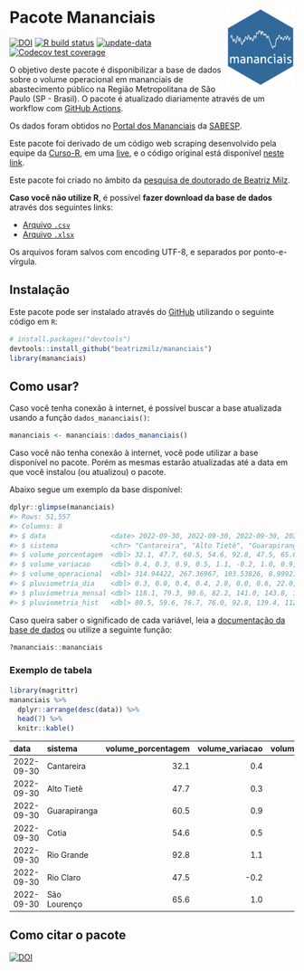 
<!-- README.md is generated from README.Rmd. Please edit that file -->

# Pacote Mananciais <img src="man/figures/hexlogo.png" align="right" width = "120px"/>

<!-- badges: start -->

[![DOI](https://zenodo.org/badge/DOI/10.5281/zenodo.4733056.svg)](https://doi.org/10.5281/zenodo.4733056)
[![R build
status](https://github.com/beatrizmilz/mananciais/workflows/R-CMD-check/badge.svg)](https://github.com/beatrizmilz/mananciais/actions)
[![update-data](https://github.com/beatrizmilz/mananciais/actions/workflows/2-update_data.yaml/badge.svg)](https://github.com/beatrizmilz/mananciais/actions/workflows/2-update_data.yaml)
[![Codecov test
coverage](https://codecov.io/gh/beatrizmilz/mananciais/branch/master/graph/badge.svg)](https://codecov.io/gh/beatrizmilz/mananciais?branch=master)
<!-- badges: end -->

O objetivo deste pacote é disponibilizar a base de dados sobre o volume
operacional em mananciais de abastecimento público na Região
Metropolitana de São Paulo (SP - Brasil). O pacote é atualizado
diariamente através de um workflow com [GitHub
Actions](https://github.com/beatrizmilz/mananciais/actions).

Os dados foram obtidos no [Portal dos
Mananciais](http://mananciais.sabesp.com.br/Situacao) da
[SABESP](http://site.sabesp.com.br/site/Default.aspx).

Este pacote foi derivado de um código web scraping desenvolvido pela
equipe da [Curso-R](https://www.curso-r.com/), em uma
[live](https://youtu.be/jvZIxrMmOcQ), e o código original está
disponível [neste
link](https://github.com/curso-r/lives/blob/master/drafts/20200730_scraper_sabesp.R).

Este pacote foi criado no âmbito da [pesquisa de doutorado de Beatriz
Milz](https://beatrizmilz.github.io/tese/).

**Caso você não utilize R**, é possível **fazer download da base de
dados** através dos seguintes links:

-   [Arquivo
    `.csv`](https://github.com/beatrizmilz/mananciais/raw/master/inst/extdata/mananciais.csv)
-   [Arquivo
    `.xlsx`](https://github.com/beatrizmilz/mananciais/blob/master/inst/extdata/mananciais.xlsx?raw=true)

Os arquivos foram salvos com encoding UTF-8, e separados por
ponto-e-vírgula.

## Instalação

Este pacote pode ser instalado através do [GitHub](https://github.com/)
utilizando o seguinte código em `R`:

``` r
# install.packages("devtools")
devtools::install_github("beatrizmilz/mananciais")
library(mananciais)
```

## Como usar?

Caso você tenha conexão à internet, é possível buscar a base atualizada
usando a função `dados_mananciais()`:

``` r
mananciais <- mananciais::dados_mananciais() 
```

Caso você não tenha conexão à internet, você pode utilizar a base
disponível no pacote. Porém as mesmas estarão atualizadas até a data em
que você instalou (ou atualizou) o pacote.

Abaixo segue um exemplo da base disponível:

``` r
dplyr::glimpse(mananciais)
#> Rows: 51,557
#> Columns: 8
#> $ data                <date> 2022-09-30, 2022-09-30, 2022-09-30, 2022-09-30, 2…
#> $ sistema             <chr> "Cantareira", "Alto Tietê", "Guarapiranga", "Cotia…
#> $ volume_porcentagem  <dbl> 32.1, 47.7, 60.5, 54.6, 92.8, 47.5, 65.6, 31.7, 47…
#> $ volume_variacao     <dbl> 0.4, 0.3, 0.9, 0.5, 1.1, -0.2, 1.0, 0.9, 0.5, 1.5,…
#> $ volume_operacional  <dbl> 314.94422, 267.36967, 103.53826, 8.99921, 104.1608…
#> $ pluviometria_dia    <dbl> 0.3, 0.0, 0.4, 0.4, 2.8, 0.0, 0.6, 22.0, 18.3, 10.…
#> $ pluviometria_mensal <dbl> 118.1, 79.3, 90.6, 82.2, 141.0, 143.8, 129.0, 117.…
#> $ pluviometria_hist   <dbl> 80.5, 59.6, 76.7, 76.0, 92.8, 139.4, 112.5, 80.5, …
```

Caso queira saber o significado de cada variável, leia a [documentação
da base de
dados](https://beatrizmilz.github.io/mananciais/reference/mananciais.html)
ou utilize a seguinte função:

``` r
?mananciais::mananciais
```

### Exemplo de tabela

``` r
library(magrittr)
mananciais %>% 
  dplyr::arrange(desc(data)) %>% 
  head(7) %>%
  knitr::kable()
```

| data       | sistema      | volume_porcentagem | volume_variacao | volume_operacional | pluviometria_dia | pluviometria_mensal | pluviometria_hist |
|:-----------|:-------------|-------------------:|----------------:|-------------------:|-----------------:|--------------------:|------------------:|
| 2022-09-30 | Cantareira   |               32.1 |             0.4 |          314.94422 |              0.3 |               118.1 |              80.5 |
| 2022-09-30 | Alto Tietê   |               47.7 |             0.3 |          267.36967 |              0.0 |                79.3 |              59.6 |
| 2022-09-30 | Guarapiranga |               60.5 |             0.9 |          103.53826 |              0.4 |                90.6 |              76.7 |
| 2022-09-30 | Cotia        |               54.6 |             0.5 |            8.99921 |              0.4 |                82.2 |              76.0 |
| 2022-09-30 | Rio Grande   |               92.8 |             1.1 |          104.16081 |              2.8 |               141.0 |              92.8 |
| 2022-09-30 | Rio Claro    |               47.5 |            -0.2 |            6.49096 |              0.0 |               143.8 |             139.4 |
| 2022-09-30 | São Lourenço |               65.6 |             1.0 |           58.29672 |              0.6 |               129.0 |             112.5 |

## Como citar o pacote

[![DOI](https://zenodo.org/badge/DOI/10.5281/zenodo.4733056.svg)](https://doi.org/10.5281/zenodo.4733056)
